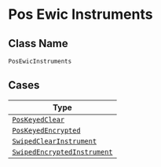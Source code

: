 
# Pos Ewic Instruments

## Class Name

`PosEwicInstruments`

## Cases

| Type |
|  --- |
| [`PosKeyedClear`](../../../doc/models/pos-keyed-clear.md) |
| [`PosKeyedEncrypted`](../../../doc/models/pos-keyed-encrypted.md) |
| [`SwipedClearInstrument`](../../../doc/models/swiped-clear-instrument.md) |
| [`SwipedEncryptedInstrument`](../../../doc/models/swiped-encrypted-instrument.md) |

